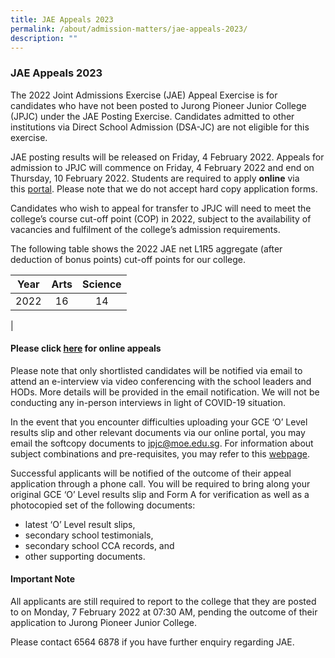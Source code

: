 ```yaml
---
title: JAE Appeals 2023
permalink: /about/admission-matters/jae-appeals-2023/
description: ""
---
```


### **JAE Appeals 2023**

The 2022 Joint Admissions Exercise (JAE) Appeal Exercise is for candidates who have not been posted to Jurong Pioneer Junior College (JPJC) under the JAE Posting Exercise. Candidates admitted to other institutions via Direct School Admission (DSA-JC) are not eligible for this exercise.

JAE posting results will be released on Friday, 4 February 2022. Appeals for admission to JPJC will commence on Friday, 4 February 2022 and end on Thursday, 10 February 2022. Students are required to apply **online** via this [portal](http://jae.jpjc.edu.sg/). Please note that we do not accept hard copy application forms.

Candidates who wish to appeal for transfer to JPJC will need to meet the college’s course cut-off point (COP) in 2022, subject to the availability of vacancies and fulfilment of the college’s admission requirements.

The following table shows the 2022 JAE net L1R5 aggregate (after deduction of bonus points) cut-off points for our college.

| Year | Arts | Science |
|:---:|:---:|:---:|
| 2022 | 16 | 14 |
|

#### **Please click [here](https://jae.jpjc.edu.sg/) for online appeals**

Please note that only shortlisted candidates will be notified via email to attend an e-interview via video conferencing with the school leaders and HODs. More details will be provided in the email notification. We will not be conducting any in-person interviews in light of COVID-19 situation.

In the event that you encounter difficulties uploading your GCE ‘O’ Level results slip and other relevant documents via our online portal, you may email the softcopy documents to [jpjc@moe.edu.sg](mailto:jpjc@moe.edu.sg). For information about subject combinations and pre-requisites, you may refer to this [webpage](https://staging.d1kt1aspitrtfv.amplifyapp.com/about/subject-combination/).

Successful applicants will be notified of the outcome of their appeal application through a phone call. You will be required to bring along your original GCE ‘O’ Level results slip and Form A for verification as well as a photocopied set of the following documents:
*   latest ‘O’ Level result slips,
*   secondary school testimonials,
*   secondary school CCA records, and
*   other supporting documents.

#### **Important Note**
All applicants are still required to report to the college that they are posted to on Monday, 7 February 2022 at 07:30 AM, pending the outcome of their application to Jurong Pioneer Junior College.

Please contact 6564 6878 if you have further enquiry regarding JAE.